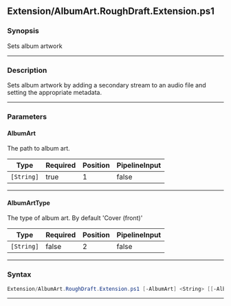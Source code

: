 
Extension/AlbumArt.RoughDraft.Extension.ps1
-------------------------------------------
### Synopsis
Sets album artwork

---
### Description

Sets album artwork by adding a secondary stream to an audio file and setting the appropriate metadata.

---
### Parameters
#### **AlbumArt**

The path to album art.






|Type      |Required|Position|PipelineInput|
|----------|--------|--------|-------------|
|`[String]`|true    |1       |false        |



---
#### **AlbumArtType**

The type of album art.  By default 'Cover (front)'






|Type      |Required|Position|PipelineInput|
|----------|--------|--------|-------------|
|`[String]`|false   |2       |false        |



---
### Syntax
```PowerShell
Extension/AlbumArt.RoughDraft.Extension.ps1 [-AlbumArt] <String> [[-AlbumArtType] <String>] [<CommonParameters>]
```
---



